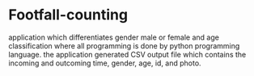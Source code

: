 # Footfall-counting
application which differentiates gender male or female and age classification where all programming is done by python programming language. the application generated CSV output file which contains the incoming and outcoming time, gender, age, id, and photo.
